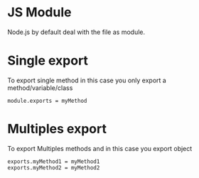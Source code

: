 # JS Module

Node.js by default deal with the file as module.

# Single export 
To export single method in this case you only export a method/variable/class

``` module.exports = myMethod ```

# Multiples export
To export Multiples methods and in this case you export object
``` 
exports.myMethod1 = myMethod1
exports.myMethod2 = myMethod2
 ```